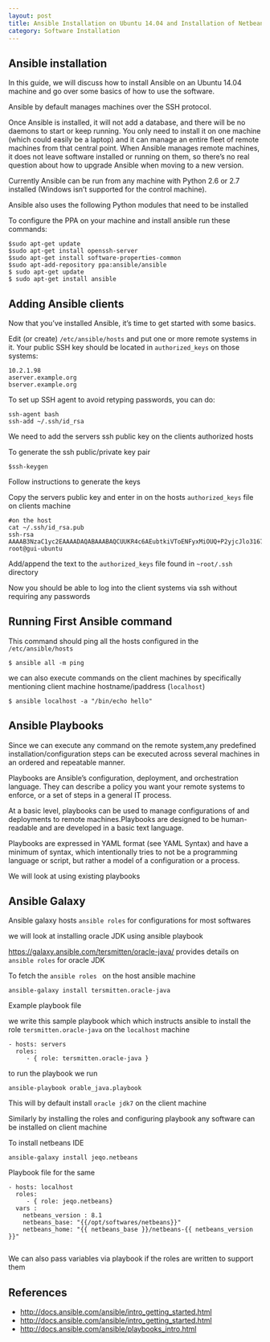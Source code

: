 ```yaml
---
layout: post
title: Ansible Installation on Ubuntu 14.04 and Installation of Netbeans IDE
category: Software Installation
---
```



## **Ansible installation**

In this guide, we will discuss how to install Ansible on an Ubuntu 14.04 machine and go over some basics of how to use the software.

Ansible by default manages machines over the SSH protocol.

Once Ansible is installed, it will not add a database, and there will be no daemons to start or keep running. You only need to install it on one machine (which could easily be a laptop) and it can manage an entire fleet of remote machines from that central point. When Ansible manages remote machines, it does not leave software installed or running on them, so there’s no real question about how to upgrade Ansible when moving to a new version.

Currently Ansible can be run from any machine with Python 2.6 or 2.7 installed (Windows isn’t supported for the control machine).


Ansible also uses the following Python modules that need to be installed


To configure the PPA on your machine and install ansible run these commands:

```
$sudo apt-get update
$sudo apt-get install openssh-server
$sudo apt-get install software-properties-common
$sudo apt-add-repository ppa:ansible/ansible
$ sudo apt-get update
$ sudo apt-get install ansible

```

## **Adding Ansible clients**

Now that you’ve installed Ansible, it’s time to get started with some basics.

Edit (or create) `/etc/ansible/hosts` and put one or more remote systems in it. Your public SSH key should be located in `authorized_keys` on those systems:

```
10.2.1.98
aserver.example.org
bserver.example.org
```

To set up SSH agent to avoid retyping passwords, you can do:

```
ssh-agent bash
ssh-add ~/.ssh/id_rsa
```

We need to add the servers ssh public key on the clients authorized hosts

To generate the ssh public/private key pair

```
$ssh-keygen
```

Follow instructions to generate the keys

Copy the servers public key  and enter in on the hosts
`authorized_keys` file on clients machine


```
#on the host
cat ~/.ssh/id_rsa.pub
ssh-rsa AAAAB3NzaC1yc2EAAAADAQABAAABAQCUUKR4c6AEubtkiVToENFyxMiOUQ+P2yjcJlo3167l5MFX7d4wfW0nhI1lteSdBVmVJL0ZRfNzD5EpzSCSLummXw5m0O4jNtEVweVNA1h57ogqELZ8p9JE0hsA2lLAPIFUmC3uBG1oK18o8rtaxNCdC/h575db9CeGB/lkL8PsnRLZzX/522BdNNzpgOQGPSArvl/ChHbZ2NgBHxXlRkxUQeFYbwPCamNa4BztDhvvJbjpyQQj5ULj7oiwE6BmNSVrsSO3QoI2I7RHKpfQNZwPTMlRE1V1h9r7UUcd/E96TMoRZXhDu8IzvWY8zNoyC4ErmCtKOkO8ocd/Xp+CkUEP root@gui-ubuntu

```


Add/append the text to the `authorized_keys` file found in `~root/.ssh ` directory

Now you should be able to log into the client systems via ssh without requiring any passwords


## **Running First Ansible command**

This command should ping all the hosts configured in the  `/etc/ansible/hosts`

```
$ ansible all -m ping
```

we can also execute commands on the client machines by specifically mentioning client machine hostname/ipaddress (`localhost`)

```
$ ansible localhost -a "/bin/echo hello"
```

## **Ansible Playbooks**


Since we can execute any command on the remote system,any predefined installation/configuration steps can be executed across several machines in an ordered and repeatable manner.

Playbooks are Ansible’s configuration, deployment, and orchestration language. They can describe a policy you want your remote systems to enforce, or a set of steps in a general IT process.

At a basic level, playbooks can be used to manage configurations of and deployments to remote machines.Playbooks are designed to be human-readable and are developed in a basic text language. 

Playbooks are expressed in YAML format (see YAML Syntax) and have a minimum of syntax, which intentionally tries to not be a programming language or script, but rather a model of a configuration or a process.

We will look at using existing playbooks

## **Ansible Galaxy** 

Ansible galaxy hosts `ansible roles` for configurations for most softwares

we will look at installing oracle JDK using ansible playbook

https://galaxy.ansible.com/tersmitten/oracle-java/ provides details on `ansible roles` for oracle JDK

To fetch the `ansible roles ` on the host ansible machine 

```
ansible-galaxy install tersmitten.oracle-java
```

Example playbook file 

we write this sample playbook which which instructs ansible to install the role `tersmitten.oracle-java` on the `localhost` machine

```
- hosts: servers
  roles:
     - { role: tersmitten.oracle-java }
```

to run the playbook we run

```
ansible-playbook orable_java.playbook
```

This will by default install `oracle jdk7` on the client machine

Similarly by installing the roles and configuring playbook any software can be installed on client machine

To install netbeans IDE

```
ansible-galaxy install jeqo.netbeans
```

Playbook file for the same

```
- hosts: localhost 
  roles:
     - { role: jeqo.netbeans}
  vars :
    netbeans_version : 8.1 
    netbeans_base: "{{/opt/softwares/netbeans}}"
    netbeans_home: "{{ netbeans_base }}/netbeans-{{ netbeans_version }}"


```

We can also pass variables via playbook if the roles are written to support them


## **References**

- http://docs.ansible.com/ansible/intro_getting_started.html
- http://docs.ansible.com/ansible/intro_getting_started.html
- http://docs.ansible.com/ansible/playbooks_intro.html




